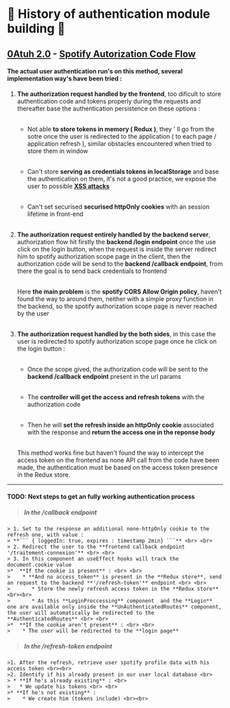 # :memo: History of authentication module building :memo:

## [0Atuh 2.0](https://auth0.com/fr/intro-to-iam/what-is-oauth-2) - [Spotify Autorization Code Flow](https://developer.spotify.com/documentation/web-api/tutorials/code-flow)

#### The actual user authentication run's on this method, several implementation way's have been tried :

1. **The authorization request handled by the frontend**, too dificult to store authentication code and tokens properly during the requests and thereafter base the authentication persistence on these options :  <br><br>

    * Not able **to store tokens in memory ( Redux )**, they ' ll go from the sotre once the user is redirected to the application ( to each page / application refresh ), similar obstacles encountered when tried to store them in window  <br><br>
    
    * Can't store **serving as credentials tokens in localStorage** and base the authentication on them, it's not a good practice, we expose the user to possible **[XSS attacks](https://indepth.dev/posts/1382/localstorage-vs-cookies)** <br><br>

    * Can't set securised **securised httpOnly cookies** with an session lifetime in front-end <br><br>


2. **The authorization request entirely handled by the backend server**, authorization flow hit firstly the **backend /login endpoint** once the use click on the login button, when the request is inside the server redirect him to spotify authorization scope page in the client, then the authorization code will be send to the **backend /callback endpoint**, from there the goal is to send back credentials to frontend <br> <br>

    Here **the main problem** is the **spotify CORS Allow Origin policy**, haven't found the way to around them, neither with a simple proxy function in the backend, so the spotify authorization scope page is never reached by the user <br><br>

3. **The authorization request handled by the both sides**, in this case the user is redirected to spotify authorization scope page once he click on the login button : <br> <br> 
    
    * Once the scope gived, the authorization code will be sent to the **backend /callback endpoint** present in the url params <br> <br>

    * The **controller will get the access and refresh tokens** with the authorization code <br> <br>
    
    * Then he will **set the refresh inside an httpOnly cookie** associated with the response and **return the access one in the reponse body** <br> <br>
    
    This method works fine but haven't found the way to intercept the access token on the frontend as none API call from the code have been made, the authentication must be based on the access token presence in the Redux store.

---
#### TODO: Next steps to get an fully working authentication process

>##### In the /callback endpoint
    > 1. Set to the response an additional none-httpOnly cookie to the refresh one, with value : 
    > **``` { loggedIn: true, expires : timestamp 2min} ```** <br> <br>
    > 2. Redirect the user to the **frontend callback endpoint '/traitement-connexion'** <br> <br>
    > 3. In this component an useEffect hooks will track the document.cookie value
    >*  **If the cookie is present** : <br> <br>
    >    * **And no access_token** is present in the **Redux store**, send an request to the backend **'/refresh-token'** endpoint <br> <br>
    >       * Store the newly refresh access token in the **Redux store** <br><br>
    >       * As this **LoginProccessing** component  and the **Login** one are available only inside the **UnAuthenticatedRoutes** component, the user will automatically be redirected to the **AuthenticatedRoutes** <br> <br>
    >*  **If the cookie aren't present** : <br> <br>
    >    * The user will be redirected to the **login page**          


>##### In the /refresh-token endpoint
    >1. After the refresh, retrieve user spotify profile data with his access token <br><br> 
    >2. Identify if his already present in our user local database <br>
    > * **If he's already existing** : <br>
    >   * We update his tokens <br> <br>
    >* **If he's not existing** : 
    >    * We create him (tokens include) <br><br>
